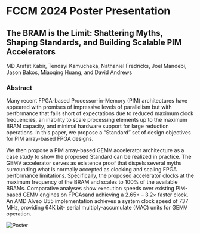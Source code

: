 # FCCM 2024 Poster Presentation
## The BRAM is the Limit: Shattering Myths, Shaping Standards, and Building Scalable PIM Accelerators
MD Arafat Kabir, Tendayi Kamucheka, Nathaniel Fredricks, Joel Mandebi, Jason Bakos, Miaoqing Huang, and David Andrews

### Abstract
Many recent FPGA-based Processor-in-Memory (PIM) architectures have appeared
with promises of impressive levels of parallelism but with performance that
falls short of expectations due to reduced maximum clock frequencies, an
inability to scale processing elements up to the maximum BRAM capacity, and
minimal hardware support for large reduction operations. In this paper, we
propose a “Standard” set of design objectives for PIM array-based FPGA designs.

We then propose a PIM array-based GEMV accelerator architecture as a case study
to show the proposed Standard can be realized in practice. The GEMV accelerator
serves as existence proof that dispels several myths surrounding what is
normally accepted as clocking and scaling FPGA performance limitations.
Specifically, the proposed accelerator clocks at the maximum frequency of the
BRAM and scales to 100% of the available BRAMs. Comparative analyses show
execution speeds over existing PIM-based GEMV engines on FPGAsand achieving a
2.65× – 3.2× faster clock. An AMD Alveo U55 implementation achieves a system
clock speed of 737 MHz, providing 64K bit- serial multiply-accumulate (MAC)
units for GEMV operation.

![Poster](https://github.com/Arafat-Kabir/FCCM-2024-Poster/blob/main/poster-A0.png?raw=true)
